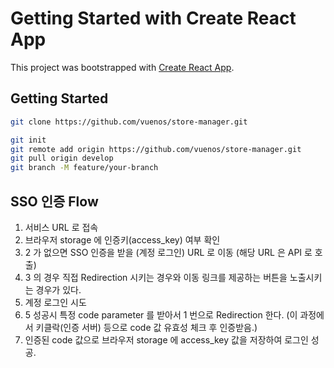 # Getting Started with Create React App

This project was bootstrapped with [Create React App](https://github.com/facebook/create-react-app).

## Getting Started

```bash
git clone https://github.com/vuenos/store-manager.git

git init
git remote add origin https://github.com/vuenos/store-manager.git
git pull origin develop
git branch -M feature/your-branch
```


## SSO 인증 Flow

1. 서비스 URL 로 접속
2. 브라우저 storage 에 인증키(access_key) 여부 확인
3. 2 가 없으면 SSO 인증을 받을 (계정 로그인) URL 로 이동 (해당 URL 은 API 로 호출)
4. 3 의 경우 직접 Redirection 시키는 경우와 이동 링크를 제공하는 버튼을 노출시키는 경우가 있다.
5. 계정 로그인 시도
6. 5 성공시 특정 code parameter 를 받아서 1 번으로 Redirection 한다. (이 과정에서 키클락(인증 서버) 등으로 code 값 유효성 체크 후 인증받음.)
7. 인증된 code 값으로 브라우저 storage 에 access_key 값을 저장하여 로그인 성공.

